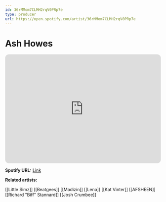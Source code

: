 ```yaml
---
id: 36rMMom7CLMH2rqV0PRp7e
type: producer
url: https://open.spotify.com/artist/36rMMom7CLMH2rqV0PRp7e
---
```

# Ash Howes

<iframe style="border-radius:12px" src="https://open.spotify.com/embed/artist/36rMMom7CLMH2rqV0PRp7e" width="100%" height="352" frameBorder="0" allowfullscreen="" allow="autoplay; clipboard-write; encrypted-media; fullscreen; picture-in-picture" loading="lazy"></iframe>

**Spotify URL:** [Link](https://open.spotify.com/artist/36rMMom7CLMH2rqV0PRp7e)

**Related artists:**

[[Little Simz]]
[[Beatgees]]
[[Madizin]]
[[Lena]]
[[Kat Vinter]]
[[AFSHEEN]]
[[Richard "Biff" Stannard]]
[[Josh Crumbee]]
